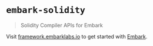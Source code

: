 # `embark-solidity`

> Solidity Compiler APIs for Embark

Visit [framework.embarklabs.io](https://framework.embarklabs.io/) to get started with
[Embark](https://github.com/embarklabs/embark).
